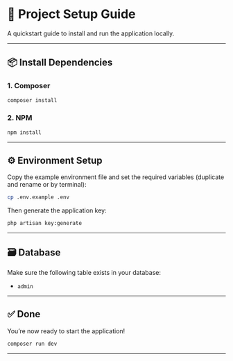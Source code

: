 # 📘 Project Setup Guide

A quickstart guide to install and run the application locally.

---

## 📦 Install Dependencies

### 1. Composer

```bash
composer install
```

### 2. NPM

```bash
npm install
```

---

## ⚙️ Environment Setup

Copy the example environment file and set the required variables (duplicate and rename or by terminal):

```bash
cp .env.example .env
```

Then generate the application key:

```bash
php artisan key:generate
```

---

## 🗃️ Database

Make sure the following table exists in your database:

- `admin`

---

## ✅ Done

You’re now ready to start the application!

```bash
composer run dev
```

---
